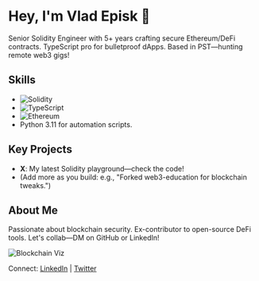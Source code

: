 # Hey, I'm Vlad Episk 👋

Senior Solidity Engineer with 5+ years crafting secure Ethereum/DeFi contracts. TypeScript pro for bulletproof dApps. Based in PST—hunting remote web3 gigs!

## Skills
- ![Solidity](https://img.shields.io/badge/Solidity-5%2B%20Years-black)
- ![TypeScript](https://img.shields.io/badge/TypeScript-Expert-blue)
- ![Ethereum](https://img.shields.io/badge/Ethereum-DeFi%20Specialist-green)
- Python 3.11 for automation scripts.

## Key Projects
- **X**: My latest Solidity playground—check the code!
- (Add more as you build: e.g., "Forked web3-education for blockchain tweaks.")

## About Me
Passionate about blockchain security. Ex-contributor to open-source DeFi tools. Let's collab—DM on GitHub or LinkedIn!

![Blockchain Viz](https://example.com/blockchain-image.jpg) <!-- Swap with a free stock image URL, e.g., from Unsplash: search "abstract blockchain" -->

Connect: [LinkedIn](your-link) | [Twitter](your-link)

